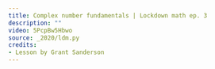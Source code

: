 ```yaml
---
title: Complex number fundamentals | Lockdown math ep. 3
description: ""
video: 5PcpBw5Hbwo
source: _2020/ldm.py
credits:
- Lesson by Grant Sanderson
---
```

